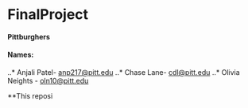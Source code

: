 # FinalProject

#### Pittburghers

#### Names:
..* Anjali Patel- anp217@pitt.edu
..* Chase Lane- cdl@pitt.edu
..* Olivia Neights - oln10@pitt.edu

**This reposi